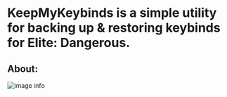 # KeepMyKeybinds is a simple utility for backing up & restoring keybinds for Elite: Dangerous.

## About:

![image info](https://cdn.niceygy.net/KeepMyKeybinds.png)

